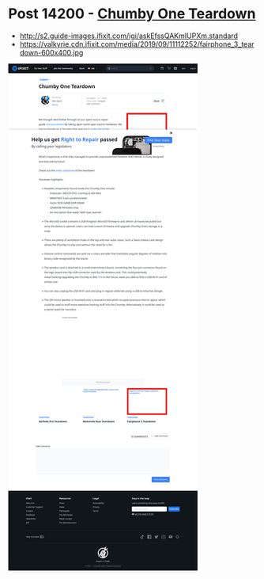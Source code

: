# Post 14200 - [Chumby One Teardown](https://www.ifixit.com/News/14200/chumby-one-teardown)

- http://s2.guide-images.ifixit.com/igi/askEfssQAKmIUPXm.standard
- https://valkyrie.cdn.ifixit.com/media/2019/09/11112252/fairphone_3_teardown-600x400.jpg

![screencap](screenshots/b6eeee76-8662-4dc5-9ef2-d71f4ed0a9bb.png)
